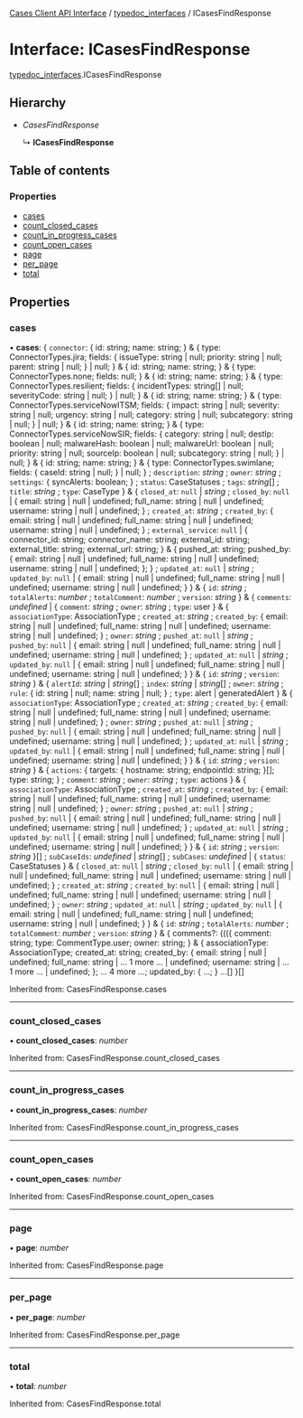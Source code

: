 [Cases Client API Interface](../cases_client_api.md) / [typedoc_interfaces](../modules/typedoc_interfaces.md) / ICasesFindResponse

# Interface: ICasesFindResponse

[typedoc_interfaces](../modules/typedoc_interfaces.md).ICasesFindResponse

## Hierarchy

- *CasesFindResponse*

  ↳ **ICasesFindResponse**

## Table of contents

### Properties

- [cases](typedoc_interfaces.icasesfindresponse.md#cases)
- [count\_closed\_cases](typedoc_interfaces.icasesfindresponse.md#count_closed_cases)
- [count\_in\_progress\_cases](typedoc_interfaces.icasesfindresponse.md#count_in_progress_cases)
- [count\_open\_cases](typedoc_interfaces.icasesfindresponse.md#count_open_cases)
- [page](typedoc_interfaces.icasesfindresponse.md#page)
- [per\_page](typedoc_interfaces.icasesfindresponse.md#per_page)
- [total](typedoc_interfaces.icasesfindresponse.md#total)

## Properties

### cases

• **cases**: { `connector`: { id: string; name: string; } & { type: ConnectorTypes.jira; fields: { issueType: string \| null; priority: string \| null; parent: string \| null; } \| null; } & { id: string; name: string; } & { type: ConnectorTypes.none; fields: null; } & { id: string; name: string; } & { type: ConnectorTypes.resilient; fields: { incidentTypes: string[] \| null; severityCode: string \| null; } \| null; } & { id: string; name: string; } & { type: ConnectorTypes.serviceNowITSM; fields: { impact: string \| null; severity: string \| null; urgency: string \| null; category: string \| null; subcategory: string \| null; } \| null; } & { id: string; name: string; } & { type: ConnectorTypes.serviceNowSIR; fields: { category: string \| null; destIp: boolean \| null; malwareHash: boolean \| null; malwareUrl: boolean \| null; priority: string \| null; sourceIp: boolean \| null; subcategory: string \| null; } \| null; } & { id: string; name: string; } & { type: ConnectorTypes.swimlane; fields: { caseId: string \| null; } \| null; } ; `description`: *string* ; `owner`: *string* ; `settings`: { syncAlerts: boolean; } ; `status`: CaseStatuses ; `tags`: *string*[] ; `title`: *string* ; `type`: CaseType  } & { `closed_at`: ``null`` \| *string* ; `closed_by`: ``null`` \| { email: string \| null \| undefined; full\_name: string \| null \| undefined; username: string \| null \| undefined; } ; `created_at`: *string* ; `created_by`: { email: string \| null \| undefined; full\_name: string \| null \| undefined; username: string \| null \| undefined; } ; `external_service`: ``null`` \| { connector\_id: string; connector\_name: string; external\_id: string; external\_title: string; external\_url: string; } & { pushed\_at: string; pushed\_by: { email: string \| null \| undefined; full\_name: string \| null \| undefined; username: string \| null \| undefined; }; } ; `updated_at`: ``null`` \| *string* ; `updated_by`: ``null`` \| { email: string \| null \| undefined; full\_name: string \| null \| undefined; username: string \| null \| undefined; }  } & { `id`: *string* ; `totalAlerts`: *number* ; `totalComment`: *number* ; `version`: *string*  } & { `comments`: *undefined* \| { `comment`: *string* ; `owner`: *string* ; `type`: user  } & { `associationType`: AssociationType ; `created_at`: *string* ; `created_by`: { email: string \| null \| undefined; full\_name: string \| null \| undefined; username: string \| null \| undefined; } ; `owner`: *string* ; `pushed_at`: ``null`` \| *string* ; `pushed_by`: ``null`` \| { email: string \| null \| undefined; full\_name: string \| null \| undefined; username: string \| null \| undefined; } ; `updated_at`: ``null`` \| *string* ; `updated_by`: ``null`` \| { email: string \| null \| undefined; full\_name: string \| null \| undefined; username: string \| null \| undefined; }  } & { `id`: *string* ; `version`: *string*  } & { `alertId`: *string* \| *string*[] ; `index`: *string* \| *string*[] ; `owner`: *string* ; `rule`: { id: string \| null; name: string \| null; } ; `type`: alert \| generatedAlert  } & { `associationType`: AssociationType ; `created_at`: *string* ; `created_by`: { email: string \| null \| undefined; full\_name: string \| null \| undefined; username: string \| null \| undefined; } ; `owner`: *string* ; `pushed_at`: ``null`` \| *string* ; `pushed_by`: ``null`` \| { email: string \| null \| undefined; full\_name: string \| null \| undefined; username: string \| null \| undefined; } ; `updated_at`: ``null`` \| *string* ; `updated_by`: ``null`` \| { email: string \| null \| undefined; full\_name: string \| null \| undefined; username: string \| null \| undefined; }  } & { `id`: *string* ; `version`: *string*  } & { `actions`: { targets: { hostname: string; endpointId: string; }[]; type: string; } ; `comment`: *string* ; `owner`: *string* ; `type`: actions  } & { `associationType`: AssociationType ; `created_at`: *string* ; `created_by`: { email: string \| null \| undefined; full\_name: string \| null \| undefined; username: string \| null \| undefined; } ; `owner`: *string* ; `pushed_at`: ``null`` \| *string* ; `pushed_by`: ``null`` \| { email: string \| null \| undefined; full\_name: string \| null \| undefined; username: string \| null \| undefined; } ; `updated_at`: ``null`` \| *string* ; `updated_by`: ``null`` \| { email: string \| null \| undefined; full\_name: string \| null \| undefined; username: string \| null \| undefined; }  } & { `id`: *string* ; `version`: *string*  }[] ; `subCaseIds`: *undefined* \| *string*[] ; `subCases`: *undefined* \| { `status`: CaseStatuses  } & { `closed_at`: ``null`` \| *string* ; `closed_by`: ``null`` \| { email: string \| null \| undefined; full\_name: string \| null \| undefined; username: string \| null \| undefined; } ; `created_at`: *string* ; `created_by`: ``null`` \| { email: string \| null \| undefined; full\_name: string \| null \| undefined; username: string \| null \| undefined; } ; `owner`: *string* ; `updated_at`: ``null`` \| *string* ; `updated_by`: ``null`` \| { email: string \| null \| undefined; full\_name: string \| null \| undefined; username: string \| null \| undefined; }  } & { `id`: *string* ; `totalAlerts`: *number* ; `totalComment`: *number* ; `version`: *string*  } & { comments?: ((({ comment: string; type: CommentType.user; owner: string; } & { associationType: AssociationType; created\_at: string; created\_by: { email: string \| null \| undefined; full\_name: string \| ... 1 more ... \| undefined; username: string \| ... 1 more ... \| undefined; }; ... 4 more ...; updated\_by: { ...; } ...[]  }[]

Inherited from: CasesFindResponse.cases

___

### count\_closed\_cases

• **count\_closed\_cases**: *number*

Inherited from: CasesFindResponse.count\_closed\_cases

___

### count\_in\_progress\_cases

• **count\_in\_progress\_cases**: *number*

Inherited from: CasesFindResponse.count\_in\_progress\_cases

___

### count\_open\_cases

• **count\_open\_cases**: *number*

Inherited from: CasesFindResponse.count\_open\_cases

___

### page

• **page**: *number*

Inherited from: CasesFindResponse.page

___

### per\_page

• **per\_page**: *number*

Inherited from: CasesFindResponse.per\_page

___

### total

• **total**: *number*

Inherited from: CasesFindResponse.total
